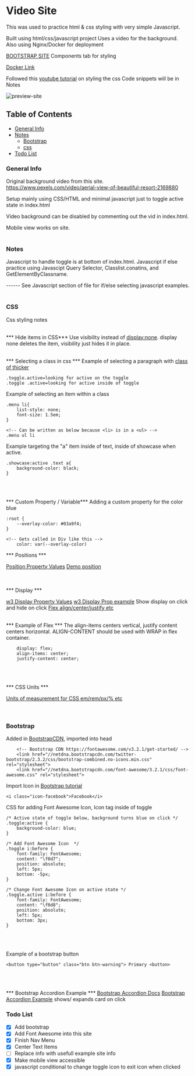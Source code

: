# Video Site 
This was used to practice html & css styling with very simple Javascript.

Built using html/css/javascript project
Uses a video for the background. Also using Nginx/Docker for deployment

[BOOTSTRAP SITE](https://getbootstrap.com/docs/4.5/getting-started/introduction/) Components tab for styling


[Docker Link](https://hub.docker.com/repository/docker/coronel08/vid-site1#)

Followed this [youtube tutorial](https://www.youtube.com/watch?v=8MgpE2DTTKA) on styling the css Code snippets will be in Notes


![preview-site](https://github.com/coronel08/website-vid-project/blob/main/website-preview.gif)

## Table of Contents
* [General Info](#General-info)
* [Notes](#Notes)
    * [Bootstrap](#Bootstrap)
    * [css](#css)
* [Todo List](#todo-list)

### General Info
Original background video from this site. https://www.pexels.com/video/aerial-view-of-beautiful-resort-2169880

Setup mainly using CSS/HTML and minimal javascript just to toggle active state in index.html


Video background can be disabled by commenting out the vid in index.html.


Mobile view works on site. 
<br><br>

### Notes
Javascript to handle toggle is at bottom of index.html.
Javascript if else practice using Javascipt Query Selector, Classlist.conatins, and GetElementByClassname.

------ See Javascript section of file for if/else selecting javascript examples. 
<br><br>


### CSS
Css styling notes
<br><br>

*** Hide items in CSS***
Use visibility instead of [display:none](https://www.w3schools.com/css/css_display_visibility.asp). display none deletes the item, visibility just hides it in place.
<br><br>

*** Selecting a class in css ***
Example of selecting a paragraph with [class of thicker ](https://www.w3schools.com/cssref/tryit.asp?filename=trycss_font-weight)
```
.toggle.active=looking for active on the toggle  
.toggle .active=looking for active inside of toggle 
```
Example of selecting an item within a class
```
.menu li{
    list-style: none;
    font-size: 1.5em;
}

<!-- Can be written as below because <li> is in a <ul> -->
.menu ul li

```
Example targeting the "a" item inside of text, inside of showcase when active.
```
.showcase:active .text a{
    background-color: black;
}
```
<br><br>

*** Custom Property / Variable***
Adding a custom property for the color blue
```
:root {
    --overlay-color: #03a9f4;
}

<!-- Gets called in Div like this -->
    color: var(--overlay-color)
```

*** Positions ***

[Position Property Values](https://www.w3schools.com/cssref/pr_class_position.asp)
[Demo position](https://developer.mozilla.org/en-US/docs/Web/CSS/position)
<br><br><br>

*** Display ***

[w3 Display Property Values](https://www.w3schools.com/cssref/pr_class_display.asp)
[w3 Display Prop example](https://www.w3schools.com/css/css_display_visibility.asp) Show display on click and hide on click
[Flex align/center/justify etc](https://css-tricks.com/snippets/css/a-guide-to-flexbox/)
<br><br>

*** Example of Flex ***
The align-items centers vertical, justify content centers horizontal.
ALIGN-CONTENT should be used with WRAP in flex container.
```
    display: flex;
    align-items: center;
    justify-content: center;
```
<br><br>


*** CSS Units ***

[Units of measurement for CSS em/rem/px/% etc](https://www.w3schools.com/cssref/css_units.asp)
<br><br><br>


### Bootstrap
Added in [BootstrapCDN](https://fontawesome.com/v3.2.1/get-started/), imported into head
```
    <!-- Bootstrap CDN https://fontawesome.com/v3.2.1/get-started/ -->
    <link href="//netdna.bootstrapcdn.com/twitter-bootstrap/2.3.2/css/bootstrap-combined.no-icons.min.css" rel="stylesheet">
    <link href="//netdna.bootstrapcdn.com/font-awesome/3.2.1/css/font-awesome.css" rel="stylesheet">
```

Import Icon in [Bootstrap tutorial](https://fontawesome.com/v3.2.1/examples/)
```
<i class="icon-facebook">Facebook</i> 
```
CSS for adding Font Awesome Icon, Icon tag inside of toggle
```
/* Active state of toggle below, background turns blue on click */
.toggle:active {
    background-color: blue;
}

/* Add Font Awesome Icon  */
.toggle i:before {
    font-family: FontAwesome; 
    content: "\f0d7";
    position: absolute;
    left: 5px;
    bottom: -5px;
}

/* Change Font Awesome Icon on active state */
.toggle.active i:before {
    font-family: FontAwesome; 
    content: "\f0d8";
    position: absolute;
    left: 5px;
    bottom: 3px;
}
```
<br><br>

Example of a bootstrap button
```
<button type="button" class="btn btn-warning"> Primary <button>
```
<br><br>

*** Bootstrap Accordion Example ***
[Bootstrap Accordion Docs](https://getbootstrap.com/docs/4.5/components/collapse/)
[Bootstrap Accordion Example](https://mdbootstrap.com/snippets/jquery/mdbootstrap/888142#html-tab-view) shows/ expands card on click


### Todo List
- [x] Add bootstrap
- [x] Add Font Awesome into this site
- [x] Finish Nav Menu
- [x] Center Text Items
- [ ] Replace info with usefull example site info
- [x] Make mobile view accessible
- [x] javascript conditional to change toggle icon to exit icon when clicked
